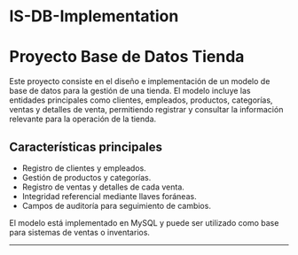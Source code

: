# IS-DB-Implementation
# Proyecto Base de Datos Tienda

Este proyecto consiste en el diseño e implementación de un modelo de base de datos para la gestión de una tienda. El modelo incluye las entidades principales como clientes, empleados, productos, categorías, ventas y detalles de venta, permitiendo registrar y consultar la información relevante para la operación de la tienda.

## Características principales

- Registro de clientes y empleados.
- Gestión de productos y categorías.
- Registro de ventas y detalles de cada venta.
- Integridad referencial mediante llaves foráneas.
- Campos de auditoría para seguimiento de cambios.

El modelo está implementado en MySQL y puede ser utilizado como base para sistemas de ventas o inventarios.

---

